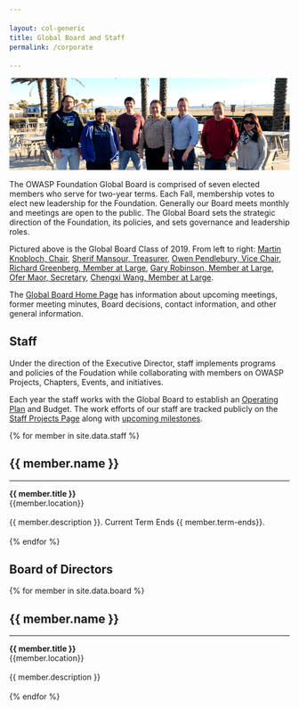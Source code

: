 ```yaml
---

layout: col-generic
title: Global Board and Staff
permalink: /corporate

---
```


![Global Board Class of 2019](/assets/images/web/board.png)

The OWASP Foundation Global Board is comprised of seven elected members who serve for two-year terms. Each Fall, membership votes to elect new leadership for the Foundation. Generally our Board meets monthly and meetings are open to the public. The Global Board sets the strategic direction of the Foundation, its policies, and sets governance and leadership roles. 

Pictured above is the Global Board Class of 2019. From left to right: [Martin Knobloch, Chair](mailto:martin.knobloch@owasp.org), [Sherif Mansour, Treasurer](mailto:sherif.mansour@owasp.org), [Owen Pendlebury, Vice Chair](mailto:owen.pendlebury@owasp.org), [Richard Greenberg, Member at Large](mailto:richard.greenberg@owasp.org), [Gary Robinson, Member at Large](mailto:gary.robinson@owasp.org), [Ofer Maor, Secretary](mailto:ofer.maor@owasp.org), [Chengxi Wang, Member at Large](mailto:chengxi.wang@owasp.org).

The [Global Board Home Page](/www-board/) has information about upcoming meetings, former meeting minutes, Board decisions, contact information, and other general information.

## Staff

Under the direction of the Executive Director, staff implements programs and policies of the Foudation while collaborating with members on OWASP Projects, Chapters, Events, and initiatives.

Each year the staff works with the Global Board to establish an [Operating Plan](/www-staff/operating-plan/2020) and Budget. The work efforts of our staff are tracked publicly on the [Staff Projects Page](/www-staff/) along with [upcoming milestones](/www-staff/milestones).

<section id="staff" class="corporate">
<div>	
 {% for member in site.data.staff %}
    <div class="member-container">
        <div class="member-img-container">	
            <div class="member-img" style="background-image: url(/assets/images{{ member.image }});">
            </div>
        </div>
        <div class="member-caption"><h2>{{ member.name }}</h2><hr><strong>{{ member.title }}</strong><br/><div class="member-location">{{member.location}}</div></div><br/>
        <div class="member-info">{{ member.description }}. Current Term Ends {{ member.term-ends}}.</div>	
    </div>
    <div style="height:18px;"></div>
{% endfor %}	
</div>
</section>


<h2>Board of Directors</h2>

<section id="board" class="corporate">
<div>	
 {% for member in site.data.board %}
    <div class="member-container">
        <div class="member-img-container">	
            <div class="member-img" style="background-image: url(/assets/images{{ member.image }});">
            </div>
        </div>
        <div class="member-caption"><h2>{{ member.name }}</h2><hr><strong>{{ member.title }}</strong><br/><div class="member-location">{{member.location}}</div></div><br/>
        <div class="member-info">{{ member.description }}</div>	
    </div>
    <div style="height:18px;"></div>
{% endfor %}	
</div>
</section>
